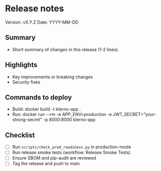 # Release notes

Version: vX.Y.Z
Date: YYYY-MM-DD

Summary
-------

- Short summary of changes in this release (1-2 lines).

Highlights
----------

- Key improvements or breaking changes
- Security fixes

Commands to deploy
------------------

- Build: docker build -t klerno-app .
- Run: docker run --rm -e APP_ENV=production -e JWT_SECRET="your-strong-secret" -p 8000:8000 klerno-app

Checklist
---------

- [ ] Run `scripts/check_prod_readiness.py` in production-mode
- [ ] Run release smoke tests (workflow: Release Smoke Tests)
- [ ] Ensure SBOM and pip-audit are reviewed
- [ ] Tag the release and push to main
